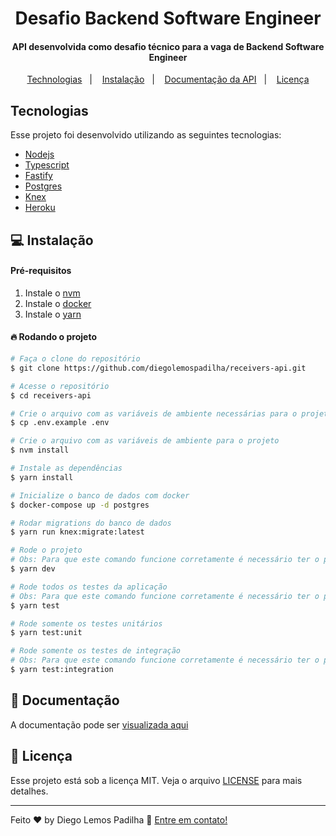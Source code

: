 <h1 align="center">
    Desafio Backend Software Engineer<br>
</h1>

<h4 align="center">
  API desenvolvida como desafio técnico para a vaga de Backend Software Engineer
</h4>

<p align="center">
  <a href="#technologias">Technologias</a>&nbsp;&nbsp;&nbsp;|&nbsp;&nbsp;&nbsp;
  <a href="#-instalação">Instalação</a>&nbsp;&nbsp;&nbsp;|&nbsp;&nbsp;&nbsp;
  <a href="#orange_book-documentação">Documentação da API</a>&nbsp;&nbsp;&nbsp;|&nbsp;&nbsp;&nbsp;
  <a href="#memo-licença">Licença</a>
</p>

## Tecnologias

Esse projeto foi desenvolvido utilizando as seguintes tecnologias:

- [Nodejs](https://nodejs.org/)
- [Typescript](https://www.typescriptlang.org/)
- [Fastify](https://www.fastify.io/)
- [Postgres](https://www.postgresql.org/)
- [Knex](https://knexjs.org/)
- [Heroku](https://www.heroku.com/)

## 💻 Instalação

#### Pré-requisitos
1. Instale o [nvm](https://github.com/nvm-sh/nvm)
2. Instale o [docker](https://www.docker.com/)
3. Instale o [yarn](https://yarnpkg.com/)

#### :fire: Rodando o projeto

```bash
# Faça o clone do repositório
$ git clone https://github.com/diegolemospadilha/receivers-api.git 

# Acesse o repositório
$ cd receivers-api

# Crie o arquivo com as variáveis de ambiente necessárias para o projeto
$ cp .env.example .env

# Crie o arquivo com as variáveis de ambiente para o projeto
$ nvm install

# Instale as dependências
$ yarn install

# Inicialize o banco de dados com docker
$ docker-compose up -d postgres

# Rodar migrations do banco de dados
$ yarn run knex:migrate:latest

# Rode o projeto
# Obs: Para que este comando funcione corretamente é necessário ter o postgres instalado e inicializado
$ yarn dev

# Rode todos os testes da aplicação
# Obs: Para que este comando funcione corretamente é necessário ter o postgres instalado e inicializado e a aplicação rodando
$ yarn test

# Rode somente os testes unitários
$ yarn test:unit

# Rode somente os testes de integração
# Obs: Para que este comando funcione corretamente é necessário ter o postgres instalado e inicializado e a aplicação rodando
$ yarn test:integration
```
## :orange_book: Documentação

A documentação pode ser [visualizada aqui](https://receivers-api.herokuapp.com/docs/)

## :memo: Licença

Esse projeto está sob a licença MIT. Veja o arquivo [LICENSE](LICENSE.md) para mais detalhes.

---

Feito ♥ by Diego Lemos Padilha :wave: [Entre em contato!](https://www.linkedin.com/in/diegolemospadilha/)
